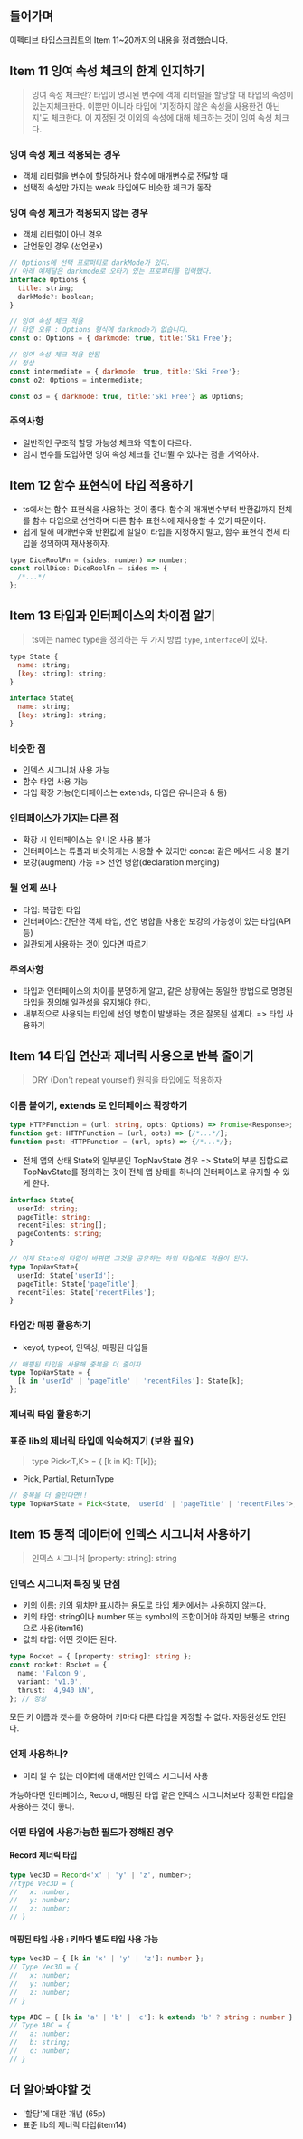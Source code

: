 ## 들어가며

이펙티브 타입스크립트의 Item 11~20까지의 내용을 정리했습니다.

## Item 11 잉여 속성 체크의 한계 인지하기

> 잉여 속성 체크란?
> 타입이 명시된 변수에 객체 리터럴을 할당할 때 타입의 속성이 있는지체크한다. 이뿐만 아니라 타입에 '지정하지 않은 속성을 사용한건 아닌지'도 체크한다.
> 이 지정된 것 이외의 속성에 대해 체크하는 것이 잉여 속성 체크다.

### 잉여 속성 체크 적용되는 경우

- 객체 리터럴을 변수에 할당하거나 함수에 매개변수로 전달할 때
- 선택적 속성만 가지는 weak 타입에도 비슷한 체크가 동작

### 잉여 속성 체크가 적용되지 않는 경우

- 객체 리터럴이 아닌 경우
- 단언문인 경우 (선언문x)

```js
// Options에 선택 프로퍼티로 darkMode가 있다.
// 아래 예제달은 darkmode로 오타가 있는 프로퍼티를 입력했다.
interface Options {
  title: string;
  darkMode?: boolean;
}

// 잉여 속성 체크 적용
// 타입 오류 : Options 형식에 darkmode가 없습니다.
const o: Options = { darkmode: true, title:'Ski Free'};

// 잉여 속성 체크 적용 안됨
// 정상
const intermediate = { darkmode: true, title:'Ski Free'};
const o2: Options = intermediate;

const o3 = { darkmode: true, title:'Ski Free'} as Options;

```

### 주의사항

- 일반적인 구조적 할당 가능성 체크와 역할이 다르다.
- 임시 변수를 도입하면 잉여 속성 체크를 건너뛸 수 있다는 점을 기억하자.

## Item 12 함수 표현식에 타입 적용하기

- ts에서는 함수 표현식을 사용하는 것이 좋다. 함수의 매개변수부터 반환값까지 전체를 함수 타입으로 선언하며 다른 함수 표현식에 재사용할 수 있기 때문이다.
- 쉽게 말해 매개변수와 반환값에 일일이 타입을 지정하지 말고, 함수 표현식 전체 타입을 정의하여 재사용하자.

```js
type DiceRoolFn = (sides: number) => number;
const rollDice: DiceRoolFn = sides => {
  /*...*/
};
```

## Item 13 타입과 인터페이스의 차이점 알기

> ts에는 named type을 정의하는 두 가지 방법 `type`, `interface`이 있다.

```js
type State {
  name: string;
  [key: string]: string;
}

interface State{
  name: string;
  [key: string]: string;
}
```

### 비슷한 점

- 인덱스 시그니처 사용 가능
- 함수 타입 사용 가능
- 타입 확장 가능(인터페이스는 extends, 타입은 유니온과 & 등)

### 인터페이스가 가지는 다른 점

- 확장 시 인터페이스는 유니온 사용 불가
- 인터페이스는 튜플과 비슷하게는 사용할 수 있지만 concat 같은 메서드 사용 불가
- 보강(augment) 가능 => 선언 병합(declaration merging)

### 뭘 언제 쓰나

- 타입: 복잡한 타입
- 인터페이스: 간단한 객체 타입, 선언 병합을 사용한 보강의 가능성이 있는 타입(API 등)
- 일관되게 사용하는 것이 있다면 따르기

### 주의사항

- 타입과 인터페이스의 차이를 분명하게 알고, 같은 상황에는 동일한 방법으로 명명된 타입을 정의해 일관성을 유지해야 한다.
- 내부적으로 사용되는 타입에 선언 병합이 발생하는 것은 잘못된 설계다. => 타입 사용하기

## Item 14 타입 연산과 제너릭 사용으로 반복 줄이기

> DRY (Don't repeat yourself) 원칙을 타입에도 적용하자

### 이름 붙이기, extends 로 인터페이스 확장하기

```ts
type HTTPFunction = (url: string, opts: Options) => Promise<Response>;
function get: HTTPFunction = (url, opts) => {/*...*/};
function post: HTTPFunction = (url, opts) => {/*...*/};
```

- 전체 앱의 상태 State와 일부분인 TopNavState 경우
  => State의 부분 집합으로 TopNavState를 정의하는 것이 전체 앱 상태를 하나의 인터페이스로 유지할 수 있게 한다.

```ts
interface State{
  userId: string;
  pageTitle: string;
  recentFiles: string[];
  pageContents: string;
}

// 이제 State의 타입이 바뀌면 그것을 공유하는 하위 타입에도 적용이 된다.
type TopNavState{
  userId: State['userId'];
  pageTitle: State['pageTitle'];
  recentFiles: State['recentFiles'];
}
```

### 타입간 매핑 활용하기

- keyof, typeof, 인덱싱, 매핑된 타입들

```ts
// 매핑된 타입을 사용해 중복을 더 줄이자
type TopNavState = {
  [k in 'userId' | 'pageTitle' | 'recentFiles']: State[k];
};
```

### 제너릭 타입 활용하기

### 표준 lib의 제너릭 타입에 익숙해지기 (보완 필요)

> type Pick<T,K> = { [k in K]: T[k]};

- Pick, Partial, ReturnType

```ts
// 중복을 더 줄인다면!!
type TopNavState = Pick<State, 'userId' | 'pageTitle' | 'recentFiles'>;
```

## Item 15 동적 데이터에 인덱스 시그니처 사용하기

> 인덱스 시그니처 [property: string]: string

### 인덱스 시그니처 특징 및 단점

- 키의 이름: 키의 위치만 표시하는 용도로 타입 체커에서는 사용하지 않는다.
- 키의 타입: string이나 number 또는 symbol의 조합이어야 하지만 보통은 string으로 사용(item16)
- 값의 타입: 어떤 것이든 된다.

```ts
type Rocket = { [property: string]: string };
const rocket: Rocket = {
  name: 'Falcon 9',
  variant: 'v1.0',
  thrust: '4,940 kN',
}; // 정상
```

모든 키 이름과 갯수를 허용하며 키마다 다른 타입을 지정할 수 없다. 자동완성도 안된다.

### 언제 사용하나?

- 미리 알 수 없는 데이터에 대해서만 인덱스 시그니처 사용

가능하다면 인터페이스, Record, 매핑된 타입 같은 인덱스 시그니처보다 정확한 타입을 사용하는 것이 좋다.

### 어떤 타입에 사용가능한 필드가 정해진 경우

#### Record 제너릭 타입

```ts
type Vec3D = Record<'x' | 'y' | 'z', number>;
//type Vec3D = {
//   x: number;
//   y: number;
//   z: number;
// }
```

#### 매핑된 타입 사용 : 키마다 별도 타입 사용 가능

```ts
type Vec3D = { [k in 'x' | 'y' | 'z']: number };
// Type Vec3D = {
//   x: number;
//   y: number;
//   z: number;
// }

type ABC = { [k in 'a' | 'b' | 'c']: k extends 'b' ? string : number };
// Type ABC = {
//   a: number;
//   b: string;
//   c: number;
// }
```

## 더 알아봐야할 것

- '할당'에 대한 개념 (65p)
- 표준 lib의 제너릭 타입(item14)
